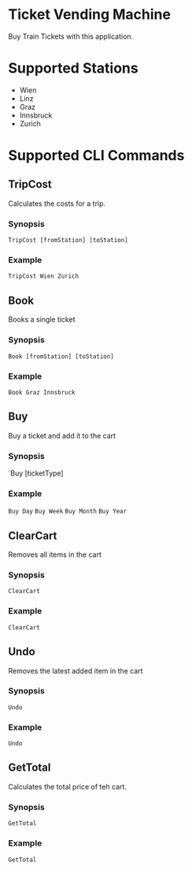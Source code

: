 # Ticket Vending Machine

Buy Train Tickets with this application.

# Supported Stations
* Wien
* Linz
* Graz
* Innsbruck
* Zurich

# Supported CLI Commands

## TripCost
Calculates the costs for a trip.
### Synopsis
`TripCost [fromStation] [toStation]`
### Example
`TripCost Wien Zurich`

## Book
Books a single ticket

### Synopsis
`Book [fromStation] [toStation]`
### Example
`Book Graz Innsbruck`


## Buy
Buy a ticket and add it to the cart

### Synopsis
`Buy [ticketType]
### Example
`Buy Day`
`Buy Week`
`Buy Month`
`Buy Year`

## ClearCart
Removes all items in the cart

### Synopsis
`ClearCart`
### Example
`ClearCart`

## Undo
Removes the latest added item in the cart

### Synopsis
`Undo`
### Example
`Undo`

## GetTotal
Calculates the total price of teh cart.

### Synopsis
`GetTotal`
### Example
`GetTotal`
